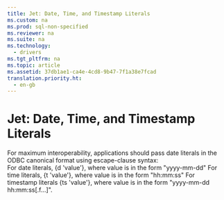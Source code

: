 ```yaml
---
title: Jet: Date, Time, and Timestamp Literals
ms.custom: na
ms.prod: sql-non-specified
ms.reviewer: na
ms.suite: na
ms.technology: 
  - drivers
ms.tgt_pltfrm: na
ms.topic: article
ms.assetid: 37db1ae1-ca4e-4cd8-9b47-7f1a38e7fcad
translation.priority.ht: 
  - en-gb
---
```

# Jet: Date, Time, and Timestamp Literals
<?xml version="1.0" encoding="utf-8"?>
<developerConceptualDocument xmlns="http://ddue.schemas.microsoft.com/authoring/2003/5" xmlns:xlink="http://www.w3.org/1999/xlink" xmlns:xsi="http://www.w3.org/2001/XMLSchema-instance" xsi:schemaLocation="http://ddue.schemas.microsoft.com/authoring/2003/5 http://dduestorage.blob.core.windows.net/ddueschema/developer.xsd">
  <introduction>
    <para>For maximum interoperability, applications should pass date literals in the ODBC canonical format using escape-clause syntax: 

</para>
  </introduction>
  <section>
    <content>
      <list class="bullet">
        <listItem>
          <para>For date literals, {d '<legacyItalic>value</legacyItalic>'}, where <legacyItalic>valu</legacyItalic>e is in the form "yyyy-mm-dd"</para>
        </listItem>
        <listItem>
          <para>For time literals, {t '<legacyItalic>value</legacyItalic>'}, where <legacyItalic>valu</legacyItalic>e is in the form "hh:mm:ss"</para>
        </listItem>
      </list>
      <para>For timestamp literals {ts '<legacyItalic>value</legacyItalic>'}, where <legacyItalic>valu</legacyItalic>e is in the form "yyyy-mm-dd hh:mm:ss[.f...]". </para>
    </content>
  </section>
  <relatedTopics />
</developerConceptualDocument>